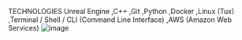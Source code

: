 




TECHNOLOGIES
Unreal Engine ,C++ ,Git ,Python ,Docker ,Linux (Tux) ,Terminal / Shell / CLI (Command Line Interface) ,AWS (Amazon Web Services) 
![image](https://github.com/user-attachments/assets/43ccdcaf-27ee-43e9-bc79-811280842509)
